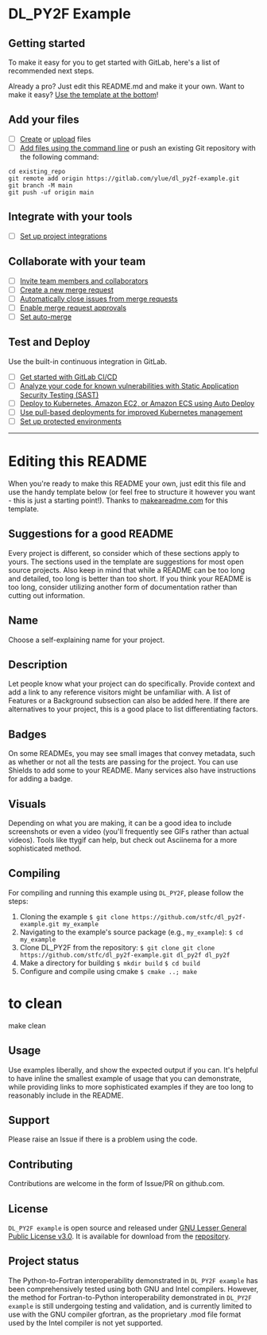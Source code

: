# DL_PY2F Example



## Getting started

To make it easy for you to get started with GitLab, here's a list of recommended next steps.

Already a pro? Just edit this README.md and make it your own. Want to make it easy? [Use the template at the bottom](#editing-this-readme)!

## Add your files

- [ ] [Create](https://docs.gitlab.com/ee/user/project/repository/web_editor.html#create-a-file) or [upload](https://docs.gitlab.com/ee/user/project/repository/web_editor.html#upload-a-file) files
- [ ] [Add files using the command line](https://docs.gitlab.com/topics/git/add_files/#add-a-file-using-the-command-line) or push an existing Git repository with the following command:

```
cd existing_repo
git remote add origin https://gitlab.com/ylue/dl_py2f-example.git
git branch -M main
git push -uf origin main
```

## Integrate with your tools

- [ ] [Set up project integrations](https://gitlab.com/ylue/dl_py2f-example/-/settings/integrations)

## Collaborate with your team

- [ ] [Invite team members and collaborators](https://docs.gitlab.com/ee/user/project/members/)
- [ ] [Create a new merge request](https://docs.gitlab.com/ee/user/project/merge_requests/creating_merge_requests.html)
- [ ] [Automatically close issues from merge requests](https://docs.gitlab.com/ee/user/project/issues/managing_issues.html#closing-issues-automatically)
- [ ] [Enable merge request approvals](https://docs.gitlab.com/ee/user/project/merge_requests/approvals/)
- [ ] [Set auto-merge](https://docs.gitlab.com/user/project/merge_requests/auto_merge/)

## Test and Deploy

Use the built-in continuous integration in GitLab.

- [ ] [Get started with GitLab CI/CD](https://docs.gitlab.com/ee/ci/quick_start/)
- [ ] [Analyze your code for known vulnerabilities with Static Application Security Testing (SAST)](https://docs.gitlab.com/ee/user/application_security/sast/)
- [ ] [Deploy to Kubernetes, Amazon EC2, or Amazon ECS using Auto Deploy](https://docs.gitlab.com/ee/topics/autodevops/requirements.html)
- [ ] [Use pull-based deployments for improved Kubernetes management](https://docs.gitlab.com/ee/user/clusters/agent/)
- [ ] [Set up protected environments](https://docs.gitlab.com/ee/ci/environments/protected_environments.html)

***

# Editing this README

When you're ready to make this README your own, just edit this file and use the handy template below (or feel free to structure it however you want - this is just a starting point!). Thanks to [makeareadme.com](https://www.makeareadme.com/) for this template.

## Suggestions for a good README

Every project is different, so consider which of these sections apply to yours. The sections used in the template are suggestions for most open source projects. Also keep in mind that while a README can be too long and detailed, too long is better than too short. If you think your README is too long, consider utilizing another form of documentation rather than cutting out information.

## Name
Choose a self-explaining name for your project.

## Description
Let people know what your project can do specifically. Provide context and add a link to any reference visitors might be unfamiliar with. A list of Features or a Background subsection can also be added here. If there are alternatives to your project, this is a good place to list differentiating factors.

## Badges
On some READMEs, you may see small images that convey metadata, such as whether or not all the tests are passing for the project. You can use Shields to add some to your README. Many services also have instructions for adding a badge.

## Visuals
Depending on what you are making, it can be a good idea to include screenshots or even a video (you'll frequently see GIFs rather than actual videos). Tools like ttygif can help, but check out Asciinema for a more sophisticated method.

## Compiling
For compiling and running this example using `DL_PY2F`, please follow the steps:
1. Cloning the example
`$ git clone https://github.com/stfc/dl_py2f-example.git my_example`
2. Navigating to the example's source package (e.g., `my_example`):
`$ cd my_example`
3. Clone DL_PY2F from the repository:
`$ git clone git clone https://github.com/stfc/dl_py2f-example.git dl_py2f dl_py2f`
4. Make a directory for building
`$ mkdir build`
`$ cd build`
5. Configure and compile using cmake
`$ cmake ..; make`

# to clean
make clean

## Usage
Use examples liberally, and show the expected output if you can. It's helpful to have inline the smallest example of usage that you can demonstrate, while providing links to more sophisticated examples if they are too long to reasonably include in the README.

## Support
Please raise an Issue if there is a problem using the code.

## Contributing
Contributions are welcome in the form of Issue/PR on github.com.

## License
`DL_PY2F example` is open source and released under [GNU Lesser General Public License v3.0](https://www.gnu.org/licenses/lgpl-3.0.en.html). It is available for download from the [repository](https://github.com/stfc/dl_py2f-example).

## Project status
The Python-to-Fortran interoperability demonstrated in `DL_PY2F example` has been comprehensively tested using both GNU and Intel compilers. However, the method for Fortran-to-Python interoperability demonstrated in `DL_PY2F example` is still undergoing testing and validation, and is currently limited to use with the GNU compiler gfortran, as the proprietary .mod file format used by the Intel compiler is not yet supported.
